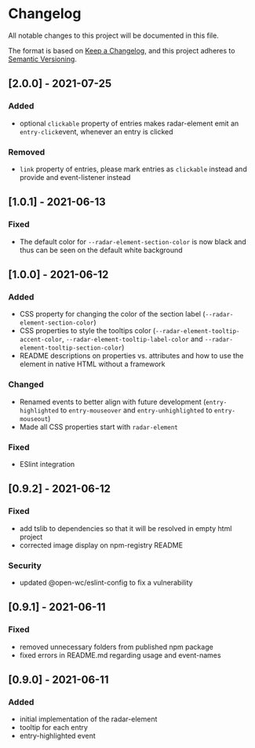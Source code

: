 # Changelog
All notable changes to this project will be documented in this file.

The format is based on [Keep a Changelog](https://keepachangelog.com/en/1.0.0/),
and this project adheres to [Semantic Versioning](https://semver.org/spec/v2.0.0.html).

## [2.0.0] - 2021-07-25

### Added
- optional `clickable` property of entries makes radar-element emit an `entry-click`event, whenever an entry is clicked 


### Removed
- `link` property of entries, please mark entries as `clickable` instead and provide and event-listener instead

## [1.0.1] - 2021-06-13
### Fixed
- The default color for `--radar-element-section-color` is now black and thus can be seen on the default white background

## [1.0.0] - 2021-06-12
### Added
- CSS property for changing the color of the section label (`--radar-element-section-color`)
- CSS properties to style the tooltips color (`--radar-element-tooltip-accent-color`, `--radar-element-tooltip-label-color` and `--radar-element-tooltip-section-color`)
- README descriptions on properties vs. attributes and how to use the element in native HTML without a framework

### Changed
- Renamed events to better align with future development (`entry-highlighted` to `entry-mouseover` and `entry-unhighlighted` to `entry-mouseout`)
- Made all CSS properties start with `radar-element`

### Fixed
- ESlint integration

## [0.9.2] - 2021-06-12
### Fixed
- add tslib to dependencies so that it will be resolved in empty html project
- corrected image display on npm-registry README

### Security
- updated @open-wc/eslint-config to fix a vulnerability

## [0.9.1] - 2021-06-11
### Fixed
- removed unnecessary folders from published npm package
- fixed errors in README.md regarding usage and event-names

## [0.9.0] - 2021-06-11
### Added
- initial implementation of the radar-element
- tooltip for each entry
- entry-highlighted event
